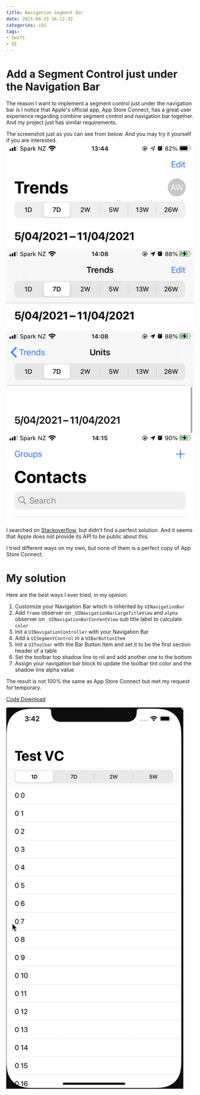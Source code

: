 ```yaml
---
title: Navigation segment Bar
date: 2021-04-15 16:12:32
categories: iOS
tags:
- Swift
- UI
---
```



# Add a Segment Control just under the Navigation Bar

The reason I want to implement a segment control just under the navigation bar is I notice that Apple's official app, App Store Connect, has a great user experience regarding combine segment control and navigation bar together. And my project just has similar requirements.

<!-- more -->


The screenshot just as you can see from below. And you may try it yourself if you are interested.
![](Navigation-segment-Bar/screenshots.JPEG)

I searched on [Stackoverflow](https://stackoverflow.com/), but didn't find a perfect solution. And it seems that Apple does not provide its API to be public about this. 

I tried different ways on my own, but none of them is a perfect copy of App Store Connect. 

# My solution 

Here are the best ways I ever tried, in my opinion.

1. Customize your Navigation Bar which is inherited by `UINavigationBar`
2. Add `frame` observer on `_UINavigationBarLargeTitleView` and `alpha` observer on `_UINavigationBarContentView` sub title label to calculate `color`
2. Init a `UINavigationController` with your Navigation Bar
3. Add a `UISegmentControl` in a `UIBarButtonItem` 
4. Init a `UIToolbar` with the Bar Button Item and set it to be the first section header of a table
5. Set the toolbar top shadow line to nil and add another one to the bottom
6. Assign your navigation bar block to update the toolbar tint color and the shadow line alpha value

The result is not 100% the same as App Store Connect but met my request for temporary. 

[Code Download](https://github.com/codewpf/WPFNavigationSegmentBar)


![](Navigation-segment-Bar/final.gif)









